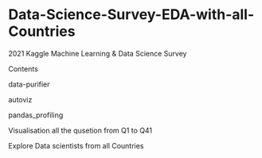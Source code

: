 # Data-Science-Survey-EDA-with-all-Countries



2021 Kaggle Machine Learning & Data Science Survey

Contents

data-purifier

autoviz

pandas_profiling

Visualisation all the qusetion from Q1 to Q41

Explore Data scientists from all Countries


